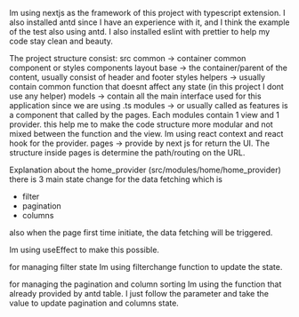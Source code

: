 Im using nextjs as the framework of this project with typescript extension.
I also installed antd since I have an experience with it, and I think the example of the test also using antd.
I also installed eslint with prettier to help my code stay clean and beauty.

The project structure consist:
src
    common -> container common component or styles
        components
            layout
                base -> the container/parent of the content, usually consist of header and footer
        styles
    helpers -> usually contain common function that doesnt affect any state (in this project I dont use any helper)
    models -> contain all the main interface used for this application since we are using .ts
    modules -> or usually called as features is a component that called by the pages. Each modules contain 1 view and 1 provider.
                this help me to make the code structure more modular and not mixed between the function and the view.
                Im using react context and react hook for the provider.
    pages -> provide by next js for return the UI. The structure inside pages is determine the path/routing on the URL.

Explanation about the home_provider (src/modules/home/home_provider)
there is 3 main state change for the data fetching which is 
- filter
- pagination
- columns

also when the page first time initiate, the data fetching will be triggered.

Im using useEffect to make this possible.

for managing filter state Im using filterchange function to update the state.

for managing the pagination and column sorting Im using the function that already provided by antd table.
I just follow the parameter and take the value to update pagination and columns state.

